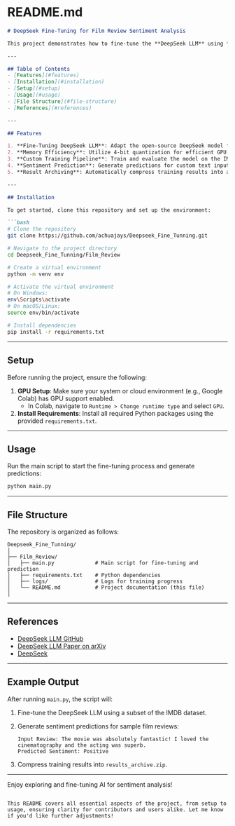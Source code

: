 # README.md

```markdown
# DeepSeek Fine-Tuning for Film Review Sentiment Analysis

This project demonstrates how to fine-tune the **DeepSeek LLM** using **Low-Rank Adaptation (LoRA)** and 4-bit quantization for memory-efficient training. The model is applied to analyze sentiment in film reviews, showcasing how AI can be adapted for specific tasks.

---

## Table of Contents
- [Features](#features)
- [Installation](#installation)
- [Setup](#setup)
- [Usage](#usage)
- [File Structure](#file-structure)
- [References](#references)

---

## Features

1. **Fine-Tuning DeepSeek LLM**: Adapt the open-source DeepSeek model for sentiment analysis using LoRA.
2. **Memory Efficiency**: Utilize 4-bit quantization for efficient GPU usage.
3. **Custom Training Pipeline**: Train and evaluate the model on the IMDB dataset.
4. **Sentiment Prediction**: Generate predictions for custom text inputs.
5. **Result Archiving**: Automatically compress training results into a ZIP file.

---

## Installation

To get started, clone this repository and set up the environment:

```bash
# Clone the repository
git clone https://github.com/achuajays/Deepseek_Fine_Tunning.git

# Navigate to the project directory
cd Deepseek_Fine_Tunning/Film_Review

# Create a virtual environment
python -m venv env

# Activate the virtual environment
# On Windows:
env\Scripts\activate
# On macOS/Linux:
source env/bin/activate

# Install dependencies
pip install -r requirements.txt
```

---

## Setup

Before running the project, ensure the following:

1. **GPU Setup**: Make sure your system or cloud environment (e.g., Google Colab) has GPU support enabled.
   - In Colab, navigate to `Runtime > Change runtime type` and select `GPU`.
2. **Install Requirements**: Install all required Python packages using the provided `requirements.txt`.

---

## Usage

Run the main script to start the fine-tuning process and generate predictions:

```bash
python main.py
```

---

## File Structure

The repository is organized as follows:

```
Deepseek_Fine_Tunning/
│
├── Film_Review/
│   ├── main.py             # Main script for fine-tuning and prediction
│   ├── requirements.txt    # Python dependencies
│   ├── logs/               # Logs for training progress
│   └── README.md           # Project documentation (this file)
│

```

---

## References

- [DeepSeek LLM GitHub](https://github.com/deepseek-ai/DeepSeek-LLM)
- [DeepSeek LLM Paper on arXiv](https://arxiv.org/abs/2401.02954)
- [DeepSeek](https://www.deepseek.com/)

---

## Example Output

After running `main.py`, the script will:
1. Fine-tune the DeepSeek LLM using a subset of the IMDB dataset.
2. Generate sentiment predictions for sample film reviews:
   ```
   Input Review: The movie was absolutely fantastic! I loved the cinematography and the acting was superb.
   Predicted Sentiment: Positive
   ```

3. Compress training results into `results_archive.zip`.

---

Enjoy exploring and fine-tuning AI for sentiment analysis!
```

This README covers all essential aspects of the project, from setup to usage, ensuring clarity for contributors and users alike. Let me know if you'd like further adjustments!

